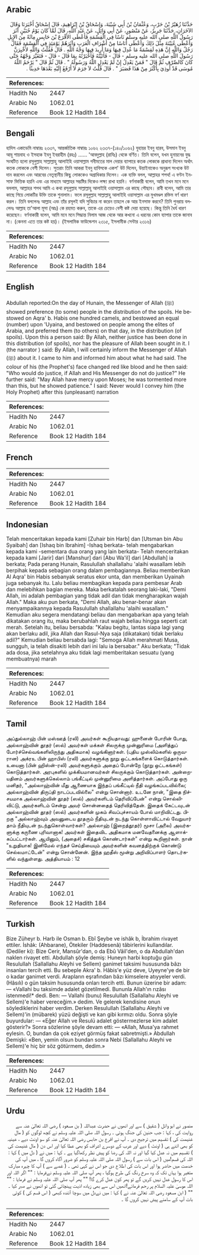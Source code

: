 ## Arabic


<div dir="rtl" lang="ar" style={{fontSize:'larger',backgroundColor:'#f8f9fa',padding:20}}>
حَدَّثَنَا زُهَيْرُ بْنُ حَرْبٍ، وَعُثْمَانُ بْنُ أَبِي شَيْبَةَ، وَإِسْحَاقُ بْنُ إِبْرَاهِيمَ، قَالَ إِسْحَاقُ أَخْبَرَنَا وَقَالَ الآخَرَانِ، حَدَّثَنَا جَرِيرٌ، عَنْ مَنْصُورٍ، عَنْ أَبِي وَائِلٍ، عَنْ عَبْدِ اللَّهِ، قَالَ لَمَّا كَانَ يَوْمُ حُنَيْنٍ آثَرَ رَسُولُ اللَّهِ صلى الله عليه وسلم نَاسًا فِي الْقِسْمَةِ فَأَعْطَى الأَقْرَعَ بْنَ حَابِسٍ مِائَةً مِنَ الإِبِلِ وَأَعْطَى عُيَيْنَةَ مِثْلَ ذَلِكَ وَأَعْطَى أُنَاسًا مِنْ أَشْرَافِ الْعَرَبِ وَآثَرَهُمْ يَوْمَئِذٍ فِي الْقِسْمَةِ فَقَالَ رَجُلٌ وَاللَّهِ إِنَّ هَذِهِ لَقِسْمَةٌ مَا عُدِلَ فِيهَا وَمَا أُرِيدَ فِيهَا وَجْهُ اللَّهِ ‏.‏ قَالَ فَقُلْتُ وَاللَّهِ لأُخْبِرَنَّ رَسُولَ اللَّهِ صلى الله عليه وسلم - قَالَ - فَأَتَيْتُهُ فَأَخْبَرْتُهُ بِمَا قَالَ - قَالَ - فَتَغَيَّرَ وَجْهُهُ حَتَّى كَانَ كَالصِّرْفِ ثُمَّ قَالَ ‏"‏ فَمَنْ يَعْدِلُ إِنْ لَمْ يَعْدِلِ اللَّهُ وَرَسُولُهُ ‏"‏ ‏.‏ قَالَ ثُمَّ قَالَ ‏"‏ يَرْحَمُ اللَّهُ مُوسَى قَدْ أُوذِيَ بِأَكْثَرَ مِنْ هَذَا فَصَبَرَ ‏"‏ ‏.‏ قَالَ قُلْتُ لاَ جَرَمَ لاَ أَرْفَعُ إِلَيْهِ بَعْدَهَا حَدِيثًا ‏.‏
</div>
<div style={{backgroundColor:'#f8f9fa',padding:20, marginBottom: 10}}><table> <thead> <tr> <th>References:</th> <th></th> </tr> </thead> <tbody><tr><td>Hadith No</td><td>2447</td></tr><tr><td>Arabic No</td><td>1062.01</td></tr><tr><td>Reference</td><td>Book 12 Hadith 184</td></tr></tbody></table></div>

## Bengali


<div dir="ltr" lang="bn" style={{fontSize:'larger',backgroundColor:'#f8f9fa',padding:20}}>
হাদিস একাডেমি নাম্বারঃ ২৩৩৭, আন্তর্জাতিক নাম্বারঃ ১০৬২ ২৩৩৭-(১৪০/১০৬২) যুহায়র ইবনু হারব, উসমান ইবনু আবূ শায়বাহ ও ইসহাক ইবনু ইবরাহীম (রহঃ) ...... 'আবদুল্লাহ (রাযিঃ) থেকে বর্ণিত। তিনি বলেন, যখন হুনায়নের যুদ্ধ সংঘটিত হলো রসূলুল্লাহ সাল্লাল্লাহু আলাইহি ওয়াসাল্লাম গনীমতের মাল দেয়ার ব্যাপারে কতক লোককে প্রাধান্য দিলেন অর্থাৎ কতক লোককে বেশী দিলেন। সুতরাং তিনি আকরা ইবনু হাবিসকে একশ' উট দিলেন, উয়াইনাকেও অনুরূপ সংখ্যক উট দান করলেন এবং আরবের নেতৃস্থানীয় কিছু লোককেও অগ্রাধিকার দিলেন। এক ব্যক্তি বলল, আল্লাহর শপথ! এ বণ্টন ইনসাফ ভিত্তিক হয়নি এবং এর মাধ্যমে আল্লাহর সম্ভষ্টির দিকেও লক্ষ্য রাখা হয়নি। বর্ণনাকারী বলেন, আমি তখন মনে মনে বললাম, আল্লাহর শপথ আমি এ কথা রসূলুল্লাহ সাল্লাল্লাহু আলাইহি ওয়াসাল্লাম এর কাছে পৌছাব। রাবী বলেন, আমি তার কাছে গিয়ে লোকটির উক্তি তাকে শুনালাম। ফলে রসূলুল্লাহ সাল্লাল্লাহু আলাইহি ওয়াসাল্লাম এর মুখমণ্ডল রক্তিম বর্ণ ধারণ করল। তিনি বললেনঃ আল্লাহ এবং তাঁর রসূলই যদি সুবিচার না করেন তাহলে কে আর ইনসাফ করবে? তিনি পুনরায় বললেনঃ আল্লাহ তা'আলা মূসা (আঃ) কে রহমত করুন, তাকে এর চেয়েও বেশী কষ্ট দেয়া হয়েছে। কিন্তু তিনি ধৈর্য ধারণ করেছেন। বর্ণনাকারী বলেন, আমি মনে মনে সিদ্ধান্ত নিলাম আজ থেকে আর কখনো এ ধরনের কোন ব্যাপার তাকে জানাব না। (কেননা এতে তার কষ্ট হয়)। (ইসলামিক ফাউন্ডেশন ২৩১৫, ইসলামীক সেন্টার ২৩১৬)
</div>
<div style={{backgroundColor:'#f8f9fa',padding:20, marginBottom: 10}}><table> <thead> <tr> <th>References:</th> <th></th> </tr> </thead> <tbody><tr><td>Hadith No</td><td>2447</td></tr><tr><td>Arabic No</td><td>1062.01</td></tr><tr><td>Reference</td><td>Book 12 Hadith 184</td></tr></tbody></table></div>

## English


<div dir="ltr" lang="en" style={{fontSize:'larger',backgroundColor:'#f8f9fa',padding:20}}>
Abdullah reported:On the day of Hunain, the Messenger of Allah (ﷺ) showed preference (to some) people in the distribution of the spoils. He bestowed on Aqra' b. Habis one hundred camels, and bestowed an equal (number) upon 'Uyaina, and bestowed on people among the elites of Arabia, and preferred them (to others) on that day, in the distribution (of spoils). Upon this a person said: By Allah, neither justice has been done in this distribution (of spoils), nor has the pleasure of Allah been sought in it. I (the narrator ) said: By Allah, I will certainly inform the Messenger of Allah (ﷺ) about it. I came to him and informed him about what he had said. The colour of his (the Prophet's) face changed red like blood and he then said: "Who would do justice, if Allah and His Messenger do not do justice?" He further said: "May Allah have mercy upon Moses; he was tormented more than this, but he showed patience." I said: Never would I convey him (the Holy Prophet) after this (unpleasant) narration
</div>
<div style={{backgroundColor:'#f8f9fa',padding:20, marginBottom: 10}}><table> <thead> <tr> <th>References:</th> <th></th> </tr> </thead> <tbody><tr><td>Hadith No</td><td>2447</td></tr><tr><td>Arabic No</td><td>1062.01</td></tr><tr><td>Reference</td><td>Book 12 Hadith 184</td></tr></tbody></table></div>

## French


<div dir="ltr" lang="fr" style={{fontSize:'larger',backgroundColor:'#f8f9fa',padding:20}}>

</div>
<div style={{backgroundColor:'#f8f9fa',padding:20, marginBottom: 10}}><table> <thead> <tr> <th>References:</th> <th></th> </tr> </thead> <tbody><tr><td>Hadith No</td><td>2447</td></tr><tr><td>Arabic No</td><td>1062.01</td></tr><tr><td>Reference</td><td>Book 12 Hadith 184</td></tr></tbody></table></div>

## Indonesian


<div dir="ltr" lang="id" style={{fontSize:'larger',backgroundColor:'#f8f9fa',padding:20}}>
Telah menceritakan kepada kami [Zuhair bin Harb] dan [Utsman bin Abu Syaibah] dan [Ishaq bin Ibrahim] -Ishaq berkata- telah mengabarkan kepada kami -sementara dua orang yang lain berkata- Telah menceritakan kepada kami [Jarir] dari [Manshur] dari [Abu Wa'il] dari [Abdullah] ia berkata; Pada perang Hunain, Rasulullah shallallahu 'alaihi wasallam lebih berpihak kepada sebagian orang dalam pembagiannya. Beliau memberikan Al Aqra' bin Habis sebanyak seratus ekor unta, dan memberikan Uyainah juga sebanyak itu. Lalu beliau membagikan kepada para pembesar Arab dan melebihkan bagian mereka. Maka berkatalah seorang laki-laki, "Demi Allah, ini adalah pembagian yang tidak adil dan tidak mengharapkan wajah Allah." Maka aku pun berkata, "Demi Allah, aku benar-benar akan menyampaikannya kepada Rasulullah shallallahu 'alaihi wasallam." Kemudian aku segera mendatangi beliau dan mengabarkan apa yang telah dikatakan orang itu, maka berubahlah raut wajah beliau hingga seperti cat merah. Setelah itu, beliau bersabda: "Kalau begitu, lantas siapa lagi yang akan berlaku adil, jika Allah dan Rasul-Nya saja (dikatakan) tidak berlaku adil?" Kemudian beliau bersabda lagi: "Semoga Allah merahmati Musa, sungguh, ia telah disakiti lebih dari ini lalu ia bersabar." Aku berkata; "Tidak ada dosa, jika setelahnya aku tidak lagi memberitakan sesuatu (yang membuatnya) marah
</div>
<div style={{backgroundColor:'#f8f9fa',padding:20, marginBottom: 10}}><table> <thead> <tr> <th>References:</th> <th></th> </tr> </thead> <tbody><tr><td>Hadith No</td><td>2447</td></tr><tr><td>Arabic No</td><td>1062.01</td></tr><tr><td>Reference</td><td>Book 12 Hadith 184</td></tr></tbody></table></div>

## Tamil


<div dir="ltr" lang="ta" style={{fontSize:'larger',backgroundColor:'#f8f9fa',padding:20}}>
அப்துல்லாஹ் பின் மஸ்ஊத் (ரலி) அவர்கள் கூறியதாவது: ஹுனைன் போரின் போது, அல்லாஹ்வின் தூதர் (ஸல்) அவர்கள் மக்கள் சிலருக்கு முன்னுரிமை (அளித்துப் போர்ச்செல்வங்களிலிருந்து அதிகமாக) வழங்கினார்கள். (புதிய முஸ்லிம்களில் ஒருவரான) அக்ரஉ பின் ஹாபிஸ் (ரலி) அவர்களுக்கு நூறு ஒட்டகங்களைக் கொடுத்தார்கள். உயைனா (பின் ஹிஸ்ன்-ரலி) அவர்களுக்கும் அதைப் போன்றே (நூறு ஒட்டகங்கள்) கொடுத்தார்கள். அரபுகளில் முக்கியமானவர்கள் சிலருக்கும் கொடுத்தார்கள். அன்றையதினம் அவர்களுக்கெல்லாம் பங்கீட்டில் முன்னுரிமை அளித்தார்கள். அப்போது ஒரு மனிதர், "அல்லாஹ்வின் மீது ஆணையாக இந்தப் பங்கீட்டில் நீதி வழங்கப்படவில்லை; அல்லாஹ்வின் திருப்தி நாடப்படவில்லை" என்று சொன்னார். உடனே நான், "இதை நிச்சயமாக அல்லாஹ்வின் தூதர் (ஸல்) அவர்களிடம் தெரிவிப்பேன்" என்று சொல்லிவிட்டு, அவர்களிடம் சென்று அவர் சொன்னதைத் தெரிவித்தேன். இதைக் கேட்டவுடன் அல்லாஹ்வின் தூதர் (ஸல்) அவர்களின் முகம் சிவப்புச்சாயம் போல் மாறிவிட்டது. பிறகு "அல்லாஹ்வும் அவனுடைய தூதரும் நீதியுடன் நடந்து கொள்ளாவிட்டால் வேறுயார் தாம் நீதியுடன் நடந்துகொள்வார்கள்? அல்லாஹ் (இறைத்தூதர்) மூசா (அலை) அவர்களுக்கு கருணை புரிவானாக! அவர்கள் இதைவிட அதிகமாக மனவேதனைக்கு ஆளாக்கப்பட்டார்கள். ஆயினும், (அதைச்) சகித்துக் கொண்டார்கள்" என்று கூறினார்கள். நான் "உறுதியாக! இனிமேல் எந்தச் செய்தியையும் அவர்களின் கவனத்திற்குக் கொண்டு செல்லமாட்டேன்" என்று சொன்னேன். இந்த ஹதீஸ் மூன்று அறிவிப்பாளர் தொடர்களில் வந்துள்ளது. அத்தியாயம் : 12
</div>
<div style={{backgroundColor:'#f8f9fa',padding:20, marginBottom: 10}}><table> <thead> <tr> <th>References:</th> <th></th> </tr> </thead> <tbody><tr><td>Hadith No</td><td>2447</td></tr><tr><td>Arabic No</td><td>1062.01</td></tr><tr><td>Reference</td><td>Book 12 Hadith 184</td></tr></tbody></table></div>

## Turkish


<div dir="ltr" lang="tr" style={{fontSize:'larger',backgroundColor:'#f8f9fa',padding:20}}>
Bize Züheyr b. Harb ile Osman b. Ebî Şeybe ve ishâk b, İbrahim rivayet ettiler. İshâk: (Ahbarane), Ötekiler (Haddesenâ) tâbirlerini kullandılar. (Dediler ki): Bize Cerir, Mansûr'dan, o da Ebû Vâil'den, o da Abdullah'dan naklen rivayet etti. Abdullah şöyle demiş: Huneyn harbi koptuğu gün Resulullah (Sallallahu Aleyhi ve Sellem) ganimet taksimi hususunda bâzı insanları tercih etti. Bu sebeple Akra' b. Hâbis'e yüz deve, Uyeyne'ye de bir o kadar ganimet verdi. Arapların eşrafından bâzı kimselere atıyyeler verdi. (Hâsılı) o gün taksim hususunda onları tercih etti. Bunun üzerine bir adam: — «Vallahi bu taksimde adalet gözetilmedi. Bununla Allah'ın rızâsı istenmedi!* dedi. Ben: — Vallahi (bunu) Resulullah (Sallallahu Aleyhi ve Sellem)'e haber vereceğim.» dedim. Ve gelerek kendisine onun söylediklerini haber verdim. Derken Resulullah (Sallallahu Aleyhi ve Sellem)'in (mübarek) yüzü değişti ve kan gibi kırmızı oldu. Sonra şöyle buyurdular: — «Eğer Allah ve Resulü adalet göstermezlerse kim adalet gösterir?» Sonra sözlerine şöyle devam etti: — «Allah, Musa'ya rahmet eylesin. O, bundan da çok eziyet görmüş fakat sabretmişti.» Abdullah Demişki: «Ben, yemin olsun bundan sonra Nebi (Sallallahu Aleyhi ve Sellem)'e hiç bir söz götürmem, dedim.»
</div>
<div style={{backgroundColor:'#f8f9fa',padding:20, marginBottom: 10}}><table> <thead> <tr> <th>References:</th> <th></th> </tr> </thead> <tbody><tr><td>Hadith No</td><td>2447</td></tr><tr><td>Arabic No</td><td>1062.01</td></tr><tr><td>Reference</td><td>Book 12 Hadith 184</td></tr></tbody></table></div>

## Urdu


<div dir="rtl" lang="ur" style={{fontSize:'larger',backgroundColor:'#f8f9fa',padding:20}}>
منصور نے ابو وائل ( شقیق ) سے اور انھوں نے حضرت عبداللہ ( بن مسعود ) رضی اللہ تعالیٰ عنہ سے روایت کی ، کہا : جب حنین کی جنگ ہوئی ۔ رسول اللہ صلی اللہ علیہ وسلم نے کچھ لوگوں کو ( مال غنیمت کی ) تقسیم میں ترجیح دی ۔ آپ نے اقرع بن حابس رضی اللہ تعالیٰ عنہ کو سو اونٹ دیے ، عینیہ کو بھی اتنے ہی ( اونٹ ) دیے اور عرب کے دوسرے اشراف کو بھی عطا کیا اور اس دن ( مال غنیمت کی ) تقسیم میں نہ عدل کیا گیا اور نہ اللہ کی رضا کو پیش نظر رکھاگیا ہے ۔ کہا : میں نے ( دل میں ) کہا : اللہ کی قسم!میں ( اس بات سے ) رسول اللہ صلی اللہ علیہ وسلم کو ضرور آگاہ کروں گا ، میں آپ کی خدمت میں حاضر ہوا اور اس بات کی اطلاع دی جو اس نے کہی تھی ۔ ( غصے سے ) آپ کا چہرہ مبارک متغیر ہوا یہاں تک کہ وہ سرخ رنگ کی طرح ہوگیا ، پھر آپ صلی اللہ علیہ وسلم نےفرمایا : "" اگر اللہ اور اس کا رسول عدل نہیں کریں گے تو پھر کون عدل کرے گا! "" پھر آپ صلی اللہ علیہ وسلم نے فرمایا : "" اللہ موسیٰ علیہ السلام پر رحم فرمائے!انھیں اس سے بھی زیادہ اذیت پہنچائی گئی تو انھوں نے صبر کیا ۔ "" ( ابن مسعود رضی اللہ تعالیٰ عنہ نے ) کہا : میں نےدل میں سوچا آئندہ کبھی ( اس قسم کی ) کوئی بات آپ کے سامنے پیش نہیں کروں گا ۔
</div>
<div style={{backgroundColor:'#f8f9fa',padding:20, marginBottom: 10}}><table> <thead> <tr> <th>References:</th> <th></th> </tr> </thead> <tbody><tr><td>Hadith No</td><td>2447</td></tr><tr><td>Arabic No</td><td>1062.01</td></tr><tr><td>Reference</td><td>Book 12 Hadith 184</td></tr></tbody></table></div>